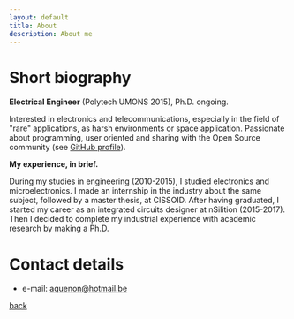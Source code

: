 ```yaml
---
layout: default
title: About
description: About me
---
```


# Short biography

**Electrical Engineer** (Polytech UMONS 2015), Ph.D. ongoing.

Interested in electronics and telecommunications, especially in the field of "rare" applications, as harsh environments or space application.
Passionate about programming, user oriented and sharing with the Open Source community (see [GitHub profile](https://github.com/Arkh42)).

**My experience, in brief.**

During my studies in engineering (2010-2015), I studied electronics and microelectronics.
I made an internship in the industry about the same subject, followed by a master thesis, at CISSOID.
After having graduated, I started my career as an integrated circuits designer at nSilition (2015-2017).
Then I decided to complete my industrial experience with academic research by making a Ph.D.

# Contact details

- e-mail: [aquenon@hotmail.be](mailto:aquenon@hotmail.be)


[back](./)
